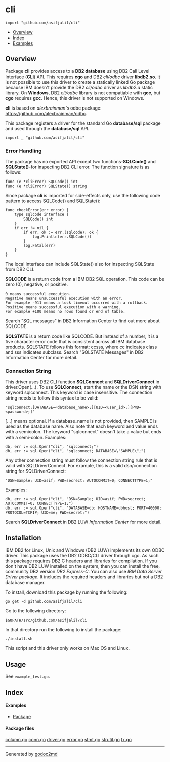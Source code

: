 

# cli
`import "github.com/asifjalil/cli"`

* [Overview](#pkg-overview)
* [Index](#pkg-index)
* [Examples](#pkg-examples)

## <a name="pkg-overview">Overview</a>
Package **cli** provides access to a **DB2 database** using DB2 Call Level Interface (**CLI**) API.
This requires **cgo** and DB2 _cli/odbc_ driver **libdb2.so**.  It is not possible to use this driver to create a statically linked Go package because
IBM doesn't provide the DB2 _cli/odbc_ driver as _libdb2.a_ static library.
On **Windows**, DB2 _cli/odbc_ library is not compatiable with **gcc**, but **cgo** requires **gcc**. Hence, this driver is not
supported on Windows.

**cli** is based on *alexbrainman's* odbc package: <a href="https://github.com/alexbrainman/odbc">https://github.com/alexbrainman/odbc</a>.

This package registers a driver for the standard Go **database/sql** package and used through the
**database/sql** API.


	import _ "github.com/asifjalil/cli"

### Error Handling
The package has no exported API except two functions-**SQLCode()** and **SQLState()**-for inspecting
DB2 CLI error. The function signature is as follows:


	func (e *cliError) SQLCode() int
	func (e *cliError) SQLState() string

Since package **cli** is imported for side-effects only, use the following code
pattern to access SQLCode() and SQLState():


	func checkError(err error) {
		type sqlcode interface {
			SQLCode() int
		}
		if err != nil {
			if err, ok := err.(sqlcode); ok {
				log.Println(err.SQLCode())
			}
			log.Fatal(err)
		}
	}

The local interface can include SQLState() also for inspecting SQLState from DB2 CLI.

**SQLCODE** is a return code from a IBM DB2 SQL operation.
This code can be zero (0), negative, or positive.


	0 means successful execution.
	Negative means unsuccessful execution with an error.
	For example -911 means a lock timeout occurred with a rollback.
	Positive means successful execution with a warning.
	For example +100 means no rows found or end of table.

Search "SQL messages" in DB2 Information Center to find out more about SQLCODE.

**SQLSTATE** is a return code like SQLCODE.
But instead of a number, it is a five character error code that is consistent across all IBM database products.
SQLSTATE follows this format: ccsss, where cc indicates class and sss indicates subclass.
Search "SQLSTATE Messages" in DB2 Information Center for more detail.

### Connection String
This driver uses DB2 CLI function **SQLConnect** and **SQLDriverConnect** in driver.Open(...).
To use **SQLConnect**, start the name or the DSN string with keyword sqlconnect. This keyword is case insensitive.
The connection string needs to follow this syntax to be valid:


	"sqlconnect;[DATABASE=<database_name>;][UID=<user_id>;][PWD=<password>;]"

[...] means optional. If a database_name is not provided, then SAMPLE is
used as the database name. Also note that each keyword and value ends with
a semicolon. The keyword "sqlconnect" doesn't take a value but ends with a semi-colon.
Examples:


	db, err := sql.Open("cli", "sqlconnect;")
	db, err := sql.Open("cli", "sqlconnect; DATABASE=\"SAMPLE\";")

Any other connection string must follow the connection string rule that is
valid with SQLDriverConnect. For example, this is a valid dsn/connection string
for SQLDriverConnect:


	"DSN=Sample; UID=asif; PWD=secrect; AUTOCOMMIT=0; CONNECTTYPE=1;"

Examples:


	db, err := sql.Open("cli", "DSN=Sample; UID=asif; PWD=secrect; AUTOCOMMIT=0; CONNECTTYPE=1;")
	db, err := sql.Open("cli", "DATABASE=db; HOSTNAME=dbhost; PORT=40000; PROTOCOL=TCPIP; UID=me; PWD=secret;")

Search **SQLDriverConnect** in DB2 LUW *Information Center* for more detail.

## Installation
IBM DB2 for Linux, Unix and Windows (DB2 LUW) implements its own ODBC driver.
This package uses the DB2 ODBC/CLI driver through cgo.
As such this package requires DB2 C headers and libraries for compilation.
If you don't have DB2 LUW installed on the system, then you can install
the free, community DB2 version *DB2 Express-C*.
You can also use *IBM Data Server Driver package*. It includes the required headers and libraries
but not a DB2 database manager.

To install, download this package by running the following:


	go get -d github.com/asifjalil/cli

Go to the following directory:


	$GOPATH/src/github.com/asifjalil/cli

In that directory run the following to install the package:


	./install.sh

This script and this driver only works on Mac OS and Linux.

## Usage
See `example_test.go`.




## <a name="pkg-index">Index</a>

#### <a name="pkg-examples">Examples</a>
* [Package](#example_)

#### <a name="pkg-files">Package files</a>
[column.go](/src/github.com/asifjalil/cli/column.go) [conn.go](/src/github.com/asifjalil/cli/conn.go) [driver.go](/src/github.com/asifjalil/cli/driver.go) [error.go](/src/github.com/asifjalil/cli/error.go) [stmt.go](/src/github.com/asifjalil/cli/stmt.go) [strutil.go](/src/github.com/asifjalil/cli/strutil.go) [tx.go](/src/github.com/asifjalil/cli/tx.go) 










- - -
Generated by [godoc2md](http://godoc.org/github.com/davecheney/godoc2md)
